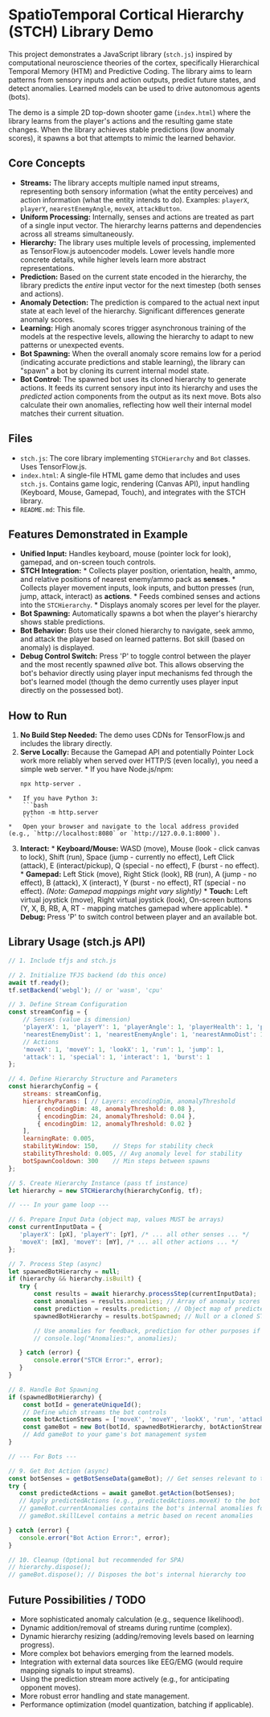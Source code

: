  # SpatioTemporal Cortical Hierarchy (STCH) Library Demo

 This project demonstrates a JavaScript library (`stch.js`) inspired by computational neuroscience theories of the cortex, specifically Hierarchical Temporal Memory (HTM) and Predictive Coding. The library aims to learn patterns from sensory inputs and action outputs, predict future states, and detect anomalies. Learned models can be used to drive autonomous agents (bots).

 The demo is a simple 2D top-down shooter game (`index.html`) where the library learns from the player's actions and the resulting game state changes. When the library achieves stable predictions (low anomaly scores), it spawns a bot that attempts to mimic the learned behavior.

 ## Core Concepts

 *   **Streams:** The library accepts multiple named input streams, representing both sensory information (what the entity perceives) and action information (what the entity intends to do). Examples: `playerX`, `playerY`, `nearestEnemyAngle`, `moveX`, `attackButton`.
 *   **Uniform Processing:** Internally, senses and actions are treated as part of a single input vector. The hierarchy learns patterns and dependencies across all streams simultaneously.
 *   **Hierarchy:** The library uses multiple levels of processing, implemented as TensorFlow.js autoencoder models. Lower levels handle more concrete details, while higher levels learn more abstract representations.
 *   **Prediction:** Based on the current state encoded in the hierarchy, the library predicts the *entire* input vector for the next timestep (both senses and actions).
 *   **Anomaly Detection:** The prediction is compared to the actual next input state at each level of the hierarchy. Significant differences generate anomaly scores.
 *   **Learning:** High anomaly scores trigger asynchronous training of the models at the respective levels, allowing the hierarchy to adapt to new patterns or unexpected events.
 *   **Bot Spawning:** When the overall anomaly score remains low for a period (indicating accurate predictions and stable learning), the library can "spawn" a bot by cloning its current internal model state.
 *   **Bot Control:** The spawned bot uses its cloned hierarchy to generate actions. It feeds its current sensory input into its hierarchy and uses the *predicted* action components from the output as its next move. Bots also calculate their own anomalies, reflecting how well their internal model matches their current situation.

 ## Files

 *   `stch.js`: The core library implementing `STCHierarchy` and `Bot` classes. Uses TensorFlow.js.
 *   `index.html`: A single-file HTML game demo that includes and uses `stch.js`. Contains game logic, rendering (Canvas API), input handling (Keyboard, Mouse, Gamepad, Touch), and integrates with the STCH library.
 *   `README.md`: This file.

 ## Features Demonstrated in Example

 *   **Unified Input:** Handles keyboard, mouse (pointer lock for look), gamepad, and on-screen touch controls.
 *   **STCH Integration:**
    *   Collects player position, orientation, health, ammo, and relative positions of nearest enemy/ammo pack as **senses**.
    *   Collects player movement inputs, look inputs, and button presses (run, jump, attack, interact) as **actions**.
    *   Feeds combined senses and actions into the `STCHierarchy`.
    *   Displays anomaly scores per level for the player.
 *   **Bot Spawning:** Automatically spawns a bot when the player's hierarchy shows stable predictions.
 *   **Bot Behavior:** Bots use their cloned hierarchy to navigate, seek ammo, and attack the player based on learned patterns. Bot skill (based on anomaly) is displayed.
 *   **Debug Control Switch:** Press 'P' to toggle control between the player and the most recently spawned *alive* bot. This allows observing the bot's behavior directly using player input mechanisms fed through the bot's learned model (though the demo currently uses player input directly on the possessed bot).

 ## How to Run

 1.  **No Build Step Needed:** The demo uses CDNs for TensorFlow.js and includes the library directly.
 2.  **Serve Locally:** Because the Gamepad API and potentially Pointer Lock work more reliably when served over HTTP/S (even locally), you need a simple web server.
    *   If you have Node.js/npm:
        ```bash
        npx http-server .
        ```
    *   If you have Python 3:
        ```bash
        python -m http.server
        ```
    *   Open your browser and navigate to the local address provided (e.g., `http://localhost:8080` or `http://127.0.0.1:8000`).
 3.  **Interact:**
    *   **Keyboard/Mouse:** WASD (move), Mouse (look - click canvas to lock), Shift (run), Space (jump - currently no effect), Left Click (attack), E (interact/pickup), Q (special - no effect), F (burst - no effect).
    *   **Gamepad:** Left Stick (move), Right Stick (look), RB (run), A (jump - no effect), B (attack), X (interact), Y (burst - no effect), RT (special - no effect). *(Note: Gamepad mappings might vary slightly)*
    *   **Touch:** Left virtual joystick (move), Right virtual joystick (look), On-screen buttons (Y, X, B, RB, A, RT - mapping matches gamepad where applicable).
    *   **Debug:** Press 'P' to switch control between player and an available bot.

 ## Library Usage (stch.js API)

 ```javascript
 // 1. Include tfjs and stch.js

 // 2. Initialize TFJS backend (do this once)
 await tf.ready();
 tf.setBackend('webgl'); // or 'wasm', 'cpu'

 // 3. Define Stream Configuration
 const streamConfig = {
     // Senses (value is dimension)
     'playerX': 1, 'playerY': 1, 'playerAngle': 1, 'playerHealth': 1, 'playerAmmo': 1,
     'nearestEnemyDist': 1, 'nearestEnemyAngle': 1, 'nearestAmmoDist': 1, 'nearestAmmoAngle': 1,
     // Actions
     'moveX': 1, 'moveY': 1, 'lookX': 1, 'run': 1, 'jump': 1,
     'attack': 1, 'special': 1, 'interact': 1, 'burst': 1
 };

 // 4. Define Hierarchy Structure and Parameters
 const hierarchyConfig = {
     streams: streamConfig,
     hierarchyParams: [ // Layers: encodingDim, anomalyThreshold
         { encodingDim: 48, anomalyThreshold: 0.08 },
         { encodingDim: 24, anomalyThreshold: 0.04 },
         { encodingDim: 12, anomalyThreshold: 0.02 }
     ],
     learningRate: 0.005,
     stabilityWindow: 150,    // Steps for stability check
     stabilityThreshold: 0.005, // Avg anomaly level for stability
     botSpawnCooldown: 300    // Min steps between spawns
 };

 // 5. Create Hierarchy Instance (pass tf instance)
 let hierarchy = new STCHierarchy(hierarchyConfig, tf);

 // --- In your game loop ---

 // 6. Prepare Input Data (object map, values MUST be arrays)
 const currentInputData = {
    'playerX': [pX], 'playerY': [pY], /* ... all other senses ... */
    'moveX': [mX], 'moveY': [mY], /* ... all other actions ... */
 };

 // 7. Process Step (async)
 let spawnedBotHierarchy = null;
 if (hierarchy && hierarchy.isBuilt) {
    try {
        const results = await hierarchy.processStep(currentInputData);
        const anomalies = results.anomalies; // Array of anomaly scores per level
        const prediction = results.prediction; // Object map of predicted next state streams
        spawnedBotHierarchy = results.botSpawned; // Null or a cloned STCHierarchy instance

        // Use anomalies for feedback, prediction for other purposes if needed
        // console.log("Anomalies:", anomalies);

    } catch (error) {
        console.error("STCH Error:", error);
    }
 }

 // 8. Handle Bot Spawning
 if (spawnedBotHierarchy) {
     const botId = generateUniqueId();
     // Define which streams the bot controls
     const botActionStreams = ['moveX', 'moveY', 'lookX', 'run', 'attack', 'interact'];
     const gameBot = new Bot(botId, spawnedBotHierarchy, botActionStreams);
     // Add gameBot to your game's bot management system
 }

 // --- For Bots ---

 // 9. Get Bot Action (async)
 const botSenses = getBotSenseData(gameBot); // Get senses relevant to the bot
 try {
    const predictedActions = await gameBot.getAction(botSenses);
    // Apply predictedActions (e.g., predictedActions.moveX) to the bot in the game world
    // gameBot.currentAnomalies contains the bot's internal anomalies for this step
    // gameBot.skillLevel contains a metric based on recent anomalies

 } catch (error) {
    console.error("Bot Action Error:", error);
 }

 // 10. Cleanup (Optional but recommended for SPA)
 // hierarchy.dispose();
 // gameBot.dispose(); // Disposes the bot's internal hierarchy too
 ```

 ## Future Possibilities / TODO

 *   More sophisticated anomaly calculation (e.g., sequence likelihood).
 *   Dynamic addition/removal of streams during runtime (complex).
 *   Dynamic hierarchy resizing (adding/removing levels based on learning progress).
 *   More complex bot behaviors emerging from the learned models.
 *   Integration with external data sources like EEG/EMG (would require mapping signals to input streams).
 *   Using the prediction stream more actively (e.g., for anticipating opponent moves).
 *   More robust error handling and state management.
 *   Performance optimization (model quantization, batching if applicable).

